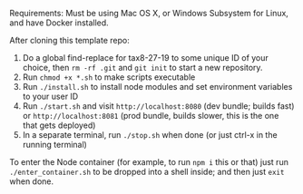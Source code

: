 Requirements: Must be using Mac OS X, or Windows Subsystem for Linux, and have Docker installed.

After cloning this template repo:

1. Do a global find-replace for tax8-27-19 to some unique ID of your choice, then `rm -rf .git` and `git init` to start a new repository.
2. Run `chmod +x *.sh` to make scripts executable
3. Run `./install.sh` to install node modules and set environment variables to your user ID
4. Run `./start.sh` and visit `http://localhost:8080` (dev bundle; builds fast) or `http://localhost:8081` (prod bundle, builds slower, this is the one that gets deployed)
5. In a separate terminal, run `./stop.sh` when done (or just ctrl-x in the running terminal)

To enter the Node container (for example, to run `npm i` this or that) just run `./enter_container.sh` to be dropped into a shell inside; and then just `exit` when done.